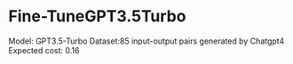# Fine-TuneGPT3.5Turbo

Model: GPT3.5-Turbo
Dataset:85 input-output pairs generated by Chatgpt4 
Expected cost: 0.16 
